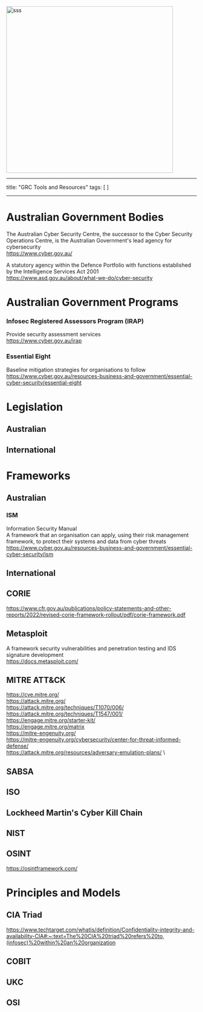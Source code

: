 <img width="441" alt="sss" src="placeholder" />

---

title: "GRC Tools and Resources"
tags: [ ]

---

# Australian Government Bodies

The Australian Cyber Security Centre, the successor to the Cyber Security Operations Centre, is the Australian Government's lead agency for cybersecurity \
https://www.cyber.gov.au/

A statutory agency within the Defence Portfolio with functions established by the Intelligence Services Act 2001 \
https://www.asd.gov.au/about/what-we-do/cyber-security

# Australian Government Programs

### Infosec Registered Assessors Program (IRAP)

Provide security assessment services \
https://www.cyber.gov.au/irap

### Essential Eight

Baseline mitigation strategies for organisations to follow \
https://www.cyber.gov.au/resources-business-and-government/essential-cyber-security/essential-eight

# Legislation

## Australian

## International

# Frameworks

## Australian

### ISM

Information Security Manual \
A framework that an organisation can apply, using their risk management framework, to protect their systems and data from cyber threats \
https://www.cyber.gov.au/resources-business-and-government/essential-cyber-security/ism

## International

## CORIE

https://www.cfr.gov.au/publications/policy-statements-and-other-reports/2022/revised-corie-framework-rollout/pdf/corie-framework.pdf

## Metasploit

A framework security vulnerabilities and penetration testing and IDS signature development \
https://docs.metasploit.com/

## MITRE ATT&CK

https://cve.mitre.org/ \
https://attack.mitre.org/ \
https://attack.mitre.org/techniques/T1070/006/ \
https://attack.mitre.org/techniques/T1547/001/ \
https://engage.mitre.org/starter-kit/ \
https://engage.mitre.org/matrix \
https://mitre-engenuity.org/ \
https://mitre-engenuity.org/cybersecurity/center-for-threat-informed-defense/ \
https://attack.mitre.org/resources/adversary-emulation-plans/ \

## SABSA

## ISO

## Lockheed Martin's Cyber Kill Chain

## NIST

## OSINT

https://osintframework.com/

# Principles and Models

## CIA Triad

https://www.techtarget.com/whatis/definition/Confidentiality-integrity-and-availability-CIA#:~:text=The%20CIA%20triad%20refers%20to,(infosec)%20within%20an%20organization

## COBIT

## UKC

## OSI
